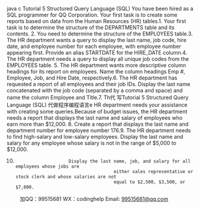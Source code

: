 java c
Tutorial 5
Structured Query Language (SQL)
You have been hired as a SQL programmer for QQ Corporation. Your first task is to create some reports based on data from the Human Resources (HR) tables.1.   Your first task is to determine the structure of the DEPARTMENTS table and its contents.   2.   You need to determine the structure of the EMPLOYEES table.3.   The HR department wants a query to display the last name, job code, hire date, and employee number for each employee, with employee number appearing first. Provide an alias STARTDATE for the HIRE_DATE column.4.   The HR department needs a query to display all unique job codes from the EMPLOYEES table.
5.   The HR department wants more descriptive column headings for its report on employees. Name the column headings Emp #, Employee, Job, and Hire Date, respectively.6.   The HR department has requested a report of all employees and their job IDs. Display the last name concatenated with the job code (separated by a comma and space) and name the column Employee and Title.7.   Th代 写Tutorial 5 Structured Query Language (SQL)
代做程序编程语言e HR department needs your assistance with creating some queries.Because of budget issues, the HR department needs a report that displays the last name and salary of employees who earn more than $12,000.
                  8.                        Create a report that displays the last name and department number 
                                                               for employee number 176.9.                           The HR department needs to find high-salary and low-salary                          employees.    Display the last name and salary                for any employee whose salary is not in the range of $5,000 to                              $12,000.


10.                         Display the last name, job, and salary for all employees whose jobs are 
                                             either sales representative or stock clerk and whose salaries are not 
                                             equal to $2,500, $3,500, or $7,000.
   
   

         
加QQ：99515681  WX：codinghelp  Email: 99515681@qq.com
